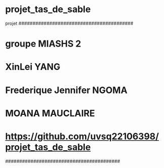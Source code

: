 # projet_tas_de_sable
projet
#########################################
# groupe MIASHS 2
# XinLei YANG
# Frederique Jennifer NGOMA
# MOANA MAUCLAIRE
# https://github.com/uvsq22106398/projet_tas_de_sable
#########################################

